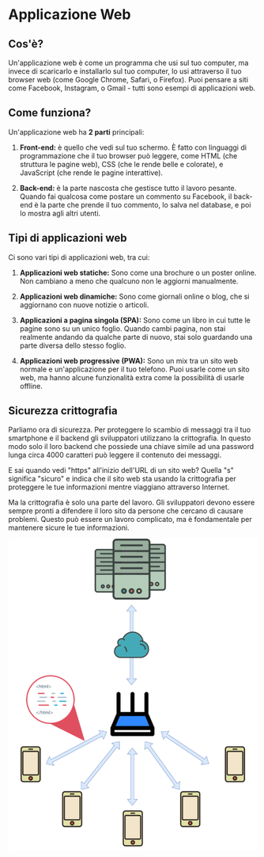 
# Applicazione Web

## Cos'è?

Un'applicazione web è come un programma che usi sul tuo computer, ma invece di scaricarlo e installarlo sul tuo computer, lo usi attraverso il tuo browser web (come Google Chrome, Safari, o Firefox). Puoi pensare a siti come Facebook, Instagram, o Gmail - tutti sono esempi di applicazioni web.

## Come funziona?

Un'applicazione web ha **2 parti** principali:

1.  **Front-end:**  è quello che vedi sul tuo schermo. È fatto con linguaggi di programmazione che il tuo browser può leggere, come HTML (che struttura le pagine web), CSS (che le rende belle e colorate), e JavaScript (che rende le pagine interattive).
    
2.  **Back-end:**  è la parte nascosta che gestisce tutto il lavoro pesante. Quando fai qualcosa come postare un commento su Facebook, il back-end è la parte che prende il tuo commento, lo salva nel database, e poi lo mostra agli altri utenti.
    

## Tipi di applicazioni web

Ci sono vari tipi di applicazioni web, tra cui:

1.  **Applicazioni web statiche:**  Sono come una brochure o un poster online. Non cambiano a meno che qualcuno non le aggiorni manualmente.
    
2.  **Applicazioni web dinamiche:**  Sono come giornali online o blog, che si aggiornano con nuove notizie o articoli.
    
3.  **Applicazioni a pagina singola (SPA):**  Sono come un libro in cui tutte le pagine sono su un unico foglio. Quando cambi pagina, non stai realmente andando da qualche parte di nuovo, stai solo guardando una parte diversa dello stesso foglio.
    
4.  **Applicazioni web progressive (PWA):**  Sono un mix tra un sito web normale e un'applicazione per il tuo telefono. Puoi usarle come un sito web, ma hanno alcune funzionalità extra come la possibilità di usarle offline.
    

## Sicurezza crittografia

Parliamo ora di sicurezza. Per proteggere lo scambio di messaggi tra il tuo smartphone e il backend gli sviluppatori utilizzano la crittografia. In questo modo solo il loro backend che possiede una chiave simile ad una password lunga circa 4000 caratteri può leggere il contenuto dei messaggi.

E sai quando vedi "https" all'inizio dell'URL di un sito web? Quella "s" significa "sicuro" e indica che il sito web sta usando la crittografia per proteggere le tue informazioni mentre viaggiano attraverso Internet.

Ma la crittografia è solo una parte del lavoro. Gli sviluppatori devono essere sempre pronti a difendere il loro sito da persone che cercano di causare problemi. Questo può essere un lavoro complicato, ma è fondamentale per mantenere sicure le tue informazioni.


![Architettura di un'applicazione Web pubblicata su Internet](./ArchitetturaWebConNuvoletta.svg)
